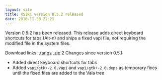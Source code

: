 ```yaml
---
layout: site
title: XSIRC version 0.5.2 released
date: 2010-11-30 22:21
---
```


Version 0.5.2 has been released. This release adds direct keyboard shortcuts for
tabs (Alt-n) and ships a fixed vapi file, not requiring the modified file in the
system files.

Download links: [.tar.gz](https://github.com/NieXS/XSIRC/tarball/v0.5.2) [.zip](https://github.com/NieXS/XSIRC/zipball/v0.5.2)
2
Changes since version 0.5.1:

* Added direct keyboard shortcuts for tabs
* Added `vapi/gtk+-2.0.vapi` and `vapi/gtk+-2.0.deps` as temporary fixes until
the fixed files are added to the Vala tree
